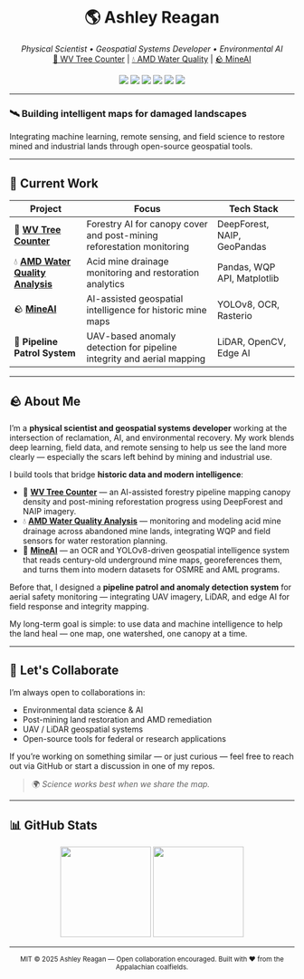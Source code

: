 <h1 align="center">🌎 Ashley Reagan</h1>

<p align="center">
  <em>Physical Scientist • Geospatial Systems Developer • Environmental AI</em><br>
  <a href="https://github.com/ashleyreagan/wv-tree-counter">🌲 WV Tree Counter</a> |
  <a href="https://github.com/ashleyreagan/AMD_Water_Quality_Pipeline">💧 AMD Water Quality</a> |
  <a href="https://github.com/ashleyreagan/MineAI">🪨 MineAI</a>
</p>

<p align="center">
  <img src="https://img.shields.io/badge/Python-3.11+-blue.svg?style=flat-square&logo=python&logoColor=white" />
  <img src="https://img.shields.io/badge/ArcGIS-Pro%203.5-green.svg?style=flat-square&logo=esri&logoColor=white" />
  <img src="https://img.shields.io/badge/QGIS-3.34%20Prizren-brightgreen.svg?style=flat-square&logo=qgis&logoColor=white" />
  <img src="https://img.shields.io/badge/UAV-Field%20Ops-orange.svg?style=flat-square&logo=dji&logoColor=white" />
  <img src="https://img.shields.io/badge/LiDAR-Processing-lightgrey.svg?style=flat-square&logo=opencollective&logoColor=white" />
  <img src="https://img.shields.io/badge/Open%20Source-Contributor-blueviolet.svg?style=flat-square&logo=github&logoColor=white" />
</p>

---

### 🛰️ Building intelligent maps for damaged landscapes  
Integrating machine learning, remote sensing, and field science to restore mined and industrial lands through open-source geospatial tools.

---

## 🔬 Current Work

| Project | Focus | Tech Stack |
|----------|--------|-------------|
| 🌲 **[WV Tree Counter](https://github.com/ashleyreagan/wv-tree-counter)** | Forestry AI for canopy cover and post-mining reforestation monitoring | DeepForest, NAIP, GeoPandas |
| 💧 **[AMD Water Quality Analysis](https://github.com/ashleyreagan/water-quality-amd)** | Acid mine drainage monitoring and restoration analytics | Pandas, WQP API, Matplotlib |
| 🪨 **[MineAI](https://github.com/ashleyreagan/MineAI)** | AI-assisted geospatial intelligence for historic mine maps | YOLOv8, OCR, Rasterio |
| 🚁 **Pipeline Patrol System** | UAV-based anomaly detection for pipeline integrity and aerial mapping | LiDAR, OpenCV, Edge AI |

---

## 🪨 About Me  

I’m a **physical scientist and geospatial systems developer** working at the intersection of reclamation, AI, and environmental recovery. My work blends deep learning, field data, and remote sensing to help us see the land more clearly — especially the scars left behind by mining and industrial use.  

I build tools that bridge **historic data and modern intelligence**:  
- 🌲 [**WV Tree Counter**](https://github.com/ashleyreagan/wv-tree-counter) — an AI-assisted forestry pipeline mapping canopy density and post-mining reforestation progress using DeepForest and NAIP imagery.  
- 💧 [**AMD Water Quality Analysis**](https://github.com/ashleyreagan/AMD_Water_Quality_Pipeline) — monitoring and modeling acid mine drainage across abandoned mine lands, integrating WQP and field sensors for water restoration planning.  
- 🧠 [**MineAI**](https://github.com/ashleyreagan/MineAI) — an OCR and YOLOv8-driven geospatial intelligence system that reads century-old underground mine maps, georeferences them, and turns them into modern datasets for OSMRE and AML programs.  

Before that, I designed a **pipeline patrol and anomaly detection system** for aerial safety monitoring — integrating UAV imagery, LiDAR, and edge AI for field response and integrity mapping.  

My long-term goal is simple: to use data and machine intelligence to help the land heal — one map, one watershed, one canopy at a time.  

---

## 🤝 Let's Collaborate  

I’m always open to collaborations in:  
- Environmental data science & AI  
- Post-mining land restoration and AMD remediation  
- UAV / LiDAR geospatial systems  
- Open-source tools for federal or research applications  

If you’re working on something similar — or just curious — feel free to reach out via GitHub or start a discussion in one of my repos.  
> 🌍 *Science works best when we share the map.*  

---

## 📊 GitHub Stats  

<p align="center">
  <img src="https://github-readme-stats.vercel.app/api?username=ashleyreagan&show_icons=true&theme=default&hide_border=true" height="160" />
  <img src="https://github-readme-stats.vercel.app/api/top-langs/?username=ashleyreagan&layout=compact&theme=default&hide_border=true" height="160" />
</p>

---

<p align="center">
  <sub>MIT © 2025 Ashley Reagan — Open collaboration encouraged. Built with ❤️ from the Appalachian coalfields.</sub>
</p>
